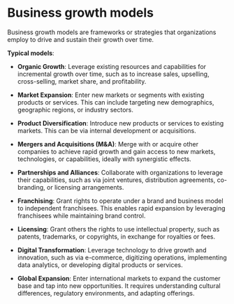 # Business growth models

Business growth models are frameworks or strategies that organizations employ to drive and sustain their growth over time. 

**Typical models**:

* **Organic Growth**: Leverage existing resources and capabilities for incremental growth over time, such as to increase sales, upselling, cross-selling, market share, and profitability.

* **Market Expansion**: Enter new markets or segments with existing products or services. This can include targeting new demographics, geographic regions, or industry sectors.

* **Product Diversification**: Introduce new products or services to existing markets. This can be via internal development or acquisitions.

* **Mergers and Acquisitions (M&A)**: Merge with or acquire other companies to achieve rapid growth and gain access to new markets, technologies, or capabilities, ideally with synergistic effects.

* **Partnerships and Alliances**: Collaborate with organizations to leverage their capabilities, such as via joint ventures, distribution agreements, co-branding, or licensing arrangements.

* **Franchising**: Grant rights to operate under a brand and business model to independent franchisees. This enables rapid expansion by leveraging franchisees while maintaining brand control.

* **Licensing**: Grant others the rights to use intellectual property, such as patents, trademarks, or copyrights, in exchange for royalties or fees.

* **Digital Transformation**: Leverage technology to drive growth and innovation, such as via e-commerce, digitizing operations, implementing data analytics, or developing digital products or services.

* **Global Expansion**: Enter international markets to expand the customer base and tap into new opportunities. It requires understanding cultural differences, regulatory environments, and adapting offerings.
